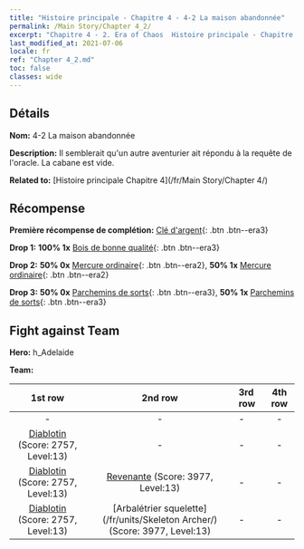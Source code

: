 ```yaml
---
title: "Histoire principale - Chapitre 4 - 4-2 La maison abandonnée"
permalink: /Main Story/Chapter 4_2/
excerpt: "Chapitre 4 - 2. Era of Chaos  Histoire principale - Chapitre 4_2. 4-2 La maison abandonnée"
last_modified_at: 2021-07-06
locale: fr
ref: "Chapter 4_2.md"
toc: false
classes: wide
---
```


## Détails

 **Nom:** 4-2 La maison abandonnée

 **Description:** Il semblerait qu'un autre aventurier ait répondu à la requête de l'oracle. La cabane est vide.

 **Related to:** [Histoire principale Chapitre 4](/fr/Main Story/Chapter 4/)

## Récompense

 **Première récompense de complétion:** [Clé d'argent](/ItemsFR/con_693/){: .btn .btn--era3}

 **Drop 1:** **100% 1x** [Bois de bonne qualité](/ItemsFR/mat_13/){: .btn .btn--era3}

 **Drop 2:** **50% 0x** [Mercure ordinaire](/ItemsFR/mat_8/){: .btn .btn--era2}, **50% 1x** [Mercure ordinaire](/ItemsFR/mat_8/){: .btn .btn--era2}

 **Drop 3:** **50% 0x** [Parchemins de sorts](/ItemsFR/con_694/){: .btn .btn--era3}, **50% 1x** [Parchemins de sorts](/ItemsFR/con_694/){: .btn .btn--era3}


## Fight against Team
 **Hero:** h_Adelaide

 **Team:**


  | 1st row | 2nd row | 3rd row | 4th row |
  |:----:|:----:|:----|:----:|
  | - | - | - | - |
  | [Diablotin](/fr/units/Imp/) (Score: 2757, Level:13)  | - | - | - |
  | [Diablotin](/fr/units/Imp/) (Score: 2757, Level:13)  | [Revenante](/fr/units/Wight/) (Score: 3977, Level:13)  | - | - |
  | [Diablotin](/fr/units/Imp/) (Score: 2757, Level:13)  | [Arbalétrier squelette](/fr/units/Skeleton Archer/) (Score: 3977, Level:13)  | - | - |


